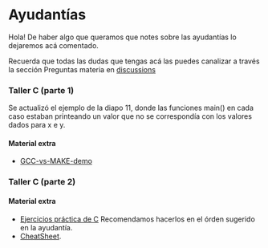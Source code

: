 # Ayudantías

Hola! De haber algo que queramos que notes sobre las ayudantías lo dejaremos acá comentado.

Recuerda que todas las dudas que tengas acá las puedes canalizar a través la sección Preguntas materia en [discussions](https://github.com/orgs/IIC2133-PUC/discussions)

### Taller C (parte 1)
Se actualizó el ejemplo de la diapo 11, donde las funciones main() en cada caso estaban printeando un valor que no se correspondía con los valores dados para x e y.

#### Material extra
- [GCC-vs-MAKE-demo](https://github.com/IIC2133-PUC/2024-1/tree/main/Ayudant%C3%ADas/Material%20Extra/GCC-vs-MAKE-demo)

### Taller C (parte 2)

#### Material extra
- [Ejercicios práctica de C](https://github.com/IIC2133-PUC/2024-1/tree/main/Ayudant%C3%ADas/Material%20Extra/Ejercicios%20de%20C) Recomendamos hacerlos en el órden sugerido en la ayudantía.
- [CheatSheet](https://carnation-theory-ca5.notion.site/CheatSheet-EDD-770c6e3367fb40ac807a25a17da411c3).
